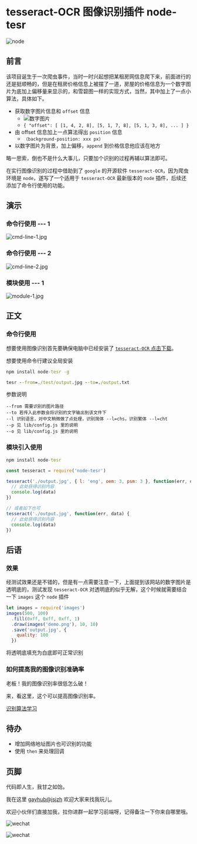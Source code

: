 # tesseract-OCR 图像识别插件 node-tesr

![node](https://i.loli.net/2019/03/14/5c89be9f64bac.jpg)

## 前言

该项目诞生于一次爬虫事件，当时一时兴起想把某租房网信息爬下来，前面进行的还是挺顺畅的，但是在租房价格信息上被摆了一道，房屋的价格信息为一个数字图片为底加上偏移量来显示的，和雪碧图一样的实现方式，当然，其中加上了一点小算法，具体如下。

- 获取数字图片信息和 `offset` 信息
  - ![数字图片](https://i.loli.net/2019/03/14/5c89c3750eae9.png '直接放出来会不会不太好？侵删')
  - `{ "offset": [ [1, 4, 2, 8], [5, 1, 7, 8], [5, 1, 3, 8], ... ] }`
- 由 offset 信息加上一点算法得出 `position` 信息
  - `（background-position: xxx px）`
- 以数字图片为背景，加上偏移，`append` 到价格信息他应该在地方

略一思索，倒也不是什么大事儿，只要加个识别的过程再辅以算法即可。

在实行图像识别的过程中借助到了 `google` 的开源软件 `tesseract-OCR`，因为爬虫环境是 `node`，遂写了一个适用于 `tesseract-OCR` 最新版本的 `node` 插件，后续还添加了命令行使用的功能。

## 演示

### 命令行使用 --- 1

![cmd-line-1.jpg](https://i.loli.net/2019/03/14/5c89b9278d9d5.jpg)

### 命令行使用 --- 2

![cmd-line-2.jpg](https://i.loli.net/2019/03/14/5c89b9296e4d5.jpg)

### 模块使用 --- 1

![module-1.jpg](https://i.loli.net/2019/03/14/5c89b927b22a5.jpg)

## 正文

### 命令行使用

想要使用图像识别首先要确保电脑中已经安装了 [`tesseract-OCR` 点击下载](https://github.com/tesseract-ocr/tesseract/wiki/Downloads)。

想要使用命令行建议全局安装

```cmd
npm install node-tesr -g
```

```cmd
tesr --from=./test/output.jpg --to=./output.txt
```

参数说明

```
--from 需要识别的图片路径
--to 若传入此参数会将识别的文字输出到该文件下
--l 识别语言，对中文稍微做了点处理，识别简体 --l=chs，识别繁体 --l=cht
--p 见 lib/config.js 里的说明
--o 见 lib/config.js 里的说明
```

### 模块引入使用

```cmd
npm install node-tesr
```

```javascript
const tesseract = require('node-tesr')

tesseract('./output.jpg', { l: 'eng', oem: 3, psm: 3 }, function(err, data) {
  // 此处获得识别内容
  console.log(data)
})

// 或者如下也可
tesseract('./output.jpg', function(err, data) {
  // 此处获得识别内容
  console.log(data)
})
```

## 后语

### 效果

经测试效果还是不错的，但是有一点需要注意一下，上面提到该网站的数字图片是透明底的，测试发现 `tesseract-OCR` 对透明底的似乎无解，这个时候就需要结合一下 `images` 这个 `node` 插件

```javascript
let images = require('images')
images(500, 100)
  .fill(0xff, 0xff, 0xff, 1)
  .draw(images('demo.png'), 10, 10)
  .save('output.jpg', {
    quality: 100
  })
```

将透明底填充为白底即可正常识别

### 如何提高我的图像识别准确率

老板！我的图像识别率很低怎么破！

来，看这里，这个可以提高图像识别率。

[识别算法学习](https://blog.csdn.net/xiaojun111111/article/details/54377154)

## 待办

- 增加网络地址图片也可识别的功能
- 使用 `then` 来处理回调

## 页脚

代码即人生，我甘之如饴。

我在这里 [gayhub@jsjzh](https://github.com/jsjzh/blog) 欢迎大家来找我玩儿。

欢迎小伙伴们直接加我，拉你进群一起学习前端呀，记得备注一下你来自哪里哦。

![wechat](https://i.loli.net/2019/03/11/5c867208cc9c0.jpg)

![wechat](https://i.loli.net/2019/03/11/5c86720fbab10.jpg)
